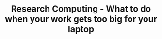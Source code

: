 ---
layout: workshop
category: workshop
title: "Research Computing - What to do when your work gets too big for your laptop"
time: 12:00 PM - 1:00 PM PST
human_date: "October 27 and November 6"
year: 2025
location: UC Santa Barbara Library, Room 1312
instructors: Brian Emery, Jay Chi, Seth Erickson
helpers:
post_workshop_survey: "https://ucsb.co1.qualtrics.com/jfe/form/SV_a5Uzcuc75oELlT8"
shoreline_url: "https://cglink.me/2dD/r2269319"
description: "We're hosting two identical seminars, on October 27 and November 6. Register for the one that best suits your schedule.
<br> 
Join us for this 1-hour introductory seminar on High Performance Computing (HPC) resources at UCSB. The seminar is designed for researchers tackling projects that exceed their laptop's capabilities. This session will provide an overview of resources available to UCSB researchers (students, postdocs, researchers and faculty), and cover common use cases and workflows, showing how these transfer to the evolving HPC environments available both on and off campus. The seminar aims to optimize your workflow, so you can close your laptop and still get work done. Lunch will be provided!
<br><br>
This seminar is a collaboration among the Center for Scientific Computing (CSC), General Research IT (GRIT), Information Technology Services (ITS), the Library, and Letters & Science IT (LSIT)."
---